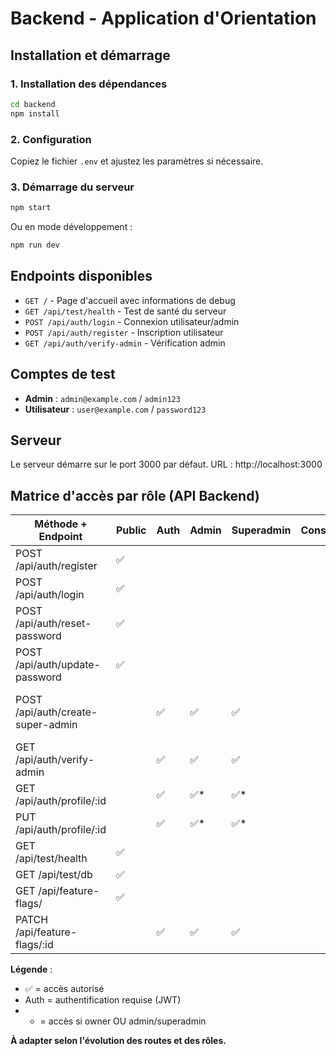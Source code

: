 # Backend - Application d'Orientation

## Installation et démarrage

### 1. Installation des dépendances
```bash
cd backend
npm install
```

### 2. Configuration
Copiez le fichier `.env` et ajustez les paramètres si nécessaire.

### 3. Démarrage du serveur
```bash
npm start
```

Ou en mode développement :
```bash
npm run dev
```

## Endpoints disponibles

- `GET /` - Page d'accueil avec informations de debug
- `GET /api/test/health` - Test de santé du serveur
- `POST /api/auth/login` - Connexion utilisateur/admin
- `POST /api/auth/register` - Inscription utilisateur
- `GET /api/auth/verify-admin` - Vérification admin

## Comptes de test

- **Admin** : `admin@example.com` / `admin123`
- **Utilisateur** : `user@example.com` / `password123`

## Serveur
Le serveur démarre sur le port 3000 par défaut.
URL : http://localhost:3000

## Matrice d'accès par rôle (API Backend)

| Méthode + Endpoint                | Public | Auth | Admin | Superadmin | Conseiller | Coach | Recruteur | RH | User | Commentaires |
|-----------------------------------|--------|------|-------|------------|------------|-------|-----------|----|------|--------------|
| POST   /api/auth/register         | ✅     |      |       |            |            |       |           |    |      | Inscription  |
| POST   /api/auth/login            | ✅     |      |       |            |            |       |           |    |      | Connexion    |
| POST   /api/auth/reset-password   | ✅     |      |       |            |            |       |           |    |      | Reset pass   |
| POST   /api/auth/update-password  | ✅     |      |       |            |            |       |           |    |      | Update pass  |
| POST   /api/auth/create-super-admin|       | ✅   | ✅    | ✅         |            |       |           |    |      | Création superadmin (admin/superadmin only) |
| GET    /api/auth/verify-admin     |        | ✅   | ✅    | ✅         |            |       |           |    |      | Vérification admin (admin/superadmin only) |
| GET    /api/auth/profile/:id      |        | ✅   | ✅*   | ✅*        |            |       |           |    | ✅*  | *Soit owner, soit admin/superadmin |
| PUT    /api/auth/profile/:id      |        | ✅   | ✅*   | ✅*        |            |       |           |    | ✅*  | *Soit owner, soit admin/superadmin |
| GET    /api/test/health           | ✅     |      |       |            |            |       |           |    |      | Santé        |
| GET    /api/test/db               | ✅     |      |       |            |            |       |           |    |      | Test DB      |
| GET    /api/feature-flags/        | ✅     |      |       |            |            |       |           |    |      | Liste flags  |
| PATCH  /api/feature-flags/:id     |        | ✅   | ✅    | ✅         |            |       |           |    |      | MAJ flag (admin/superadmin only) |

**Légende** :
- ✅ = accès autorisé
- Auth = authentification requise (JWT)
- * = accès si owner OU admin/superadmin

**À adapter selon l'évolution des routes et des rôles.**
